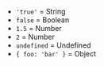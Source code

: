 - `'true'` = String
- `false` = Boolean
- `1.5` = Number
- `2` = Number
- `undefined` = Undefined
- `{ foo: 'bar' }` = Object